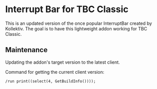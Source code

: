 # Interrupt Bar for TBC Classic

This is an updated version of the once popular InterruptBar created by Kollektiv. The goal is to have this lightweight addon working for TBC Classic.

## Maintenance

Updating the addon's target version to the latest client.

Command for getting the current client version:

`/run print((select(4, GetBuildInfo())));`
